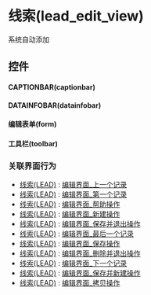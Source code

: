 # 线索(lead_edit_view)  <!-- {docsify-ignore-all} -->


系统自动添加



## 控件
#### CAPTIONBAR(captionbar)
#### DATAINFOBAR(datainfobar)
#### 编辑表单(form)
#### 工具栏(toolbar)


### 关联界面行为
  * [线索(LEAD)](module/crm/lead) : [编辑界面_上一个记录](module/crm/lead#界面行为)
  * [线索(LEAD)](module/crm/lead) : [编辑界面_第一个记录](module/crm/lead#界面行为)
  * [线索(LEAD)](module/crm/lead) : [编辑界面_帮助操作](module/crm/lead#界面行为)
  * [线索(LEAD)](module/crm/lead) : [编辑界面_新建操作](module/crm/lead#界面行为)
  * [线索(LEAD)](module/crm/lead) : [编辑界面_保存并退出操作](module/crm/lead#界面行为)
  * [线索(LEAD)](module/crm/lead) : [编辑界面_最后一个记录](module/crm/lead#界面行为)
  * [线索(LEAD)](module/crm/lead) : [编辑界面_保存操作](module/crm/lead#界面行为)
  * [线索(LEAD)](module/crm/lead) : [编辑界面_删除并退出操作](module/crm/lead#界面行为)
  * [线索(LEAD)](module/crm/lead) : [编辑界面_下一个记录](module/crm/lead#界面行为)
  * [线索(LEAD)](module/crm/lead) : [编辑界面_保存并新建操作](module/crm/lead#界面行为)
  * [线索(LEAD)](module/crm/lead) : [编辑界面_拷贝操作](module/crm/lead#界面行为)

<script>
 const { createApp } = Vue
  createApp({
    data() {
      return {

      }
    }
  }).use(ElementPlus).mount('#app')
</script>